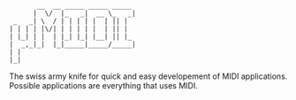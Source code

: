 ```
       __  __ _____ _____ _____ 
      |  \/  |_   _|  __ \_   _|
 _   _| \  / | | | | |  | || |  
| | | | |\/| | | | | |  | || |  
| |_| | |  | |_| |_| |__| || |_ 
|  _,_|_|  |_|_____|_____/_____|
| |                             
|_|                             
```


The swiss army knife for quick and easy developement of MIDI applications. Possible applications are everything that uses MIDI.
